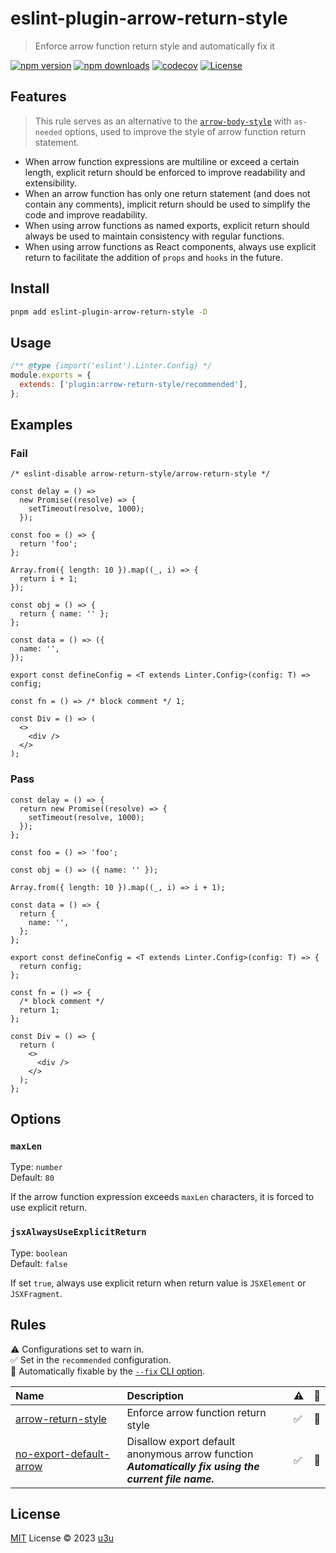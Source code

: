 # eslint-plugin-arrow-return-style

> Enforce arrow function return style and automatically fix it

[![npm version][npm-version-src]][npm-version-href]
[![npm downloads][npm-downloads-src]][npm-downloads-href]
[![codecov][codecov-src]][codecov-href]
[![License][license-src]][license-href]

## Features

> This rule serves as an alternative to the [`arrow-body-style`](https://eslint.org/docs/latest/rules/arrow-body-style#as-needed) with `as-needed` options, used to improve the style of arrow function return statement.

- When arrow function expressions are multiline or exceed a certain length, explicit return should be enforced to improve readability and extensibility.
- When an arrow function has only one return statement (and does not contain any comments), implicit return should be used to simplify the code and improve readability.
- When using arrow functions as named exports, explicit return should always be used to maintain consistency with regular functions.
- When using arrow functions as React components, always use explicit return to facilitate the addition of `props` and `hooks` in the future.

## Install

```sh
pnpm add eslint-plugin-arrow-return-style -D
```

## Usage

```js
/** @type {import('eslint').Linter.Config} */
module.exports = {
  extends: ['plugin:arrow-return-style/recommended'],
};
```

## Examples

### Fail

```tsx
/* eslint-disable arrow-return-style/arrow-return-style */

const delay = () =>
  new Promise((resolve) => {
    setTimeout(resolve, 1000);
  });

const foo = () => {
  return 'foo';
};

Array.from({ length: 10 }).map((_, i) => {
  return i + 1;
});

const obj = () => {
  return { name: '' };
};

const data = () => ({
  name: '',
});

export const defineConfig = <T extends Linter.Config>(config: T) => config;

const fn = () => /* block comment */ 1;

const Div = () => (
  <>
    <div />
  </>
);
```

### Pass

```tsx
const delay = () => {
  return new Promise((resolve) => {
    setTimeout(resolve, 1000);
  });
};

const foo = () => 'foo';

const obj = () => ({ name: '' });

Array.from({ length: 10 }).map((_, i) => i + 1);

const data = () => {
  return {
    name: '',
  };
};

export const defineConfig = <T extends Linter.Config>(config: T) => {
  return config;
};

const fn = () => {
  /* block comment */
  return 1;
};

const Div = () => {
  return (
    <>
      <div />
    </>
  );
};
```

## Options

### `maxLen`

Type: `number`\
Default: `80`

If the arrow function expression exceeds `maxLen` characters, it is forced to use explicit return.

### `jsxAlwaysUseExplicitReturn`

Type: `boolean`\
Default: `false`

If set `true`, always use explicit return when return value is `JSXElement` or `JSXFragment`.

## Rules

<!-- prettier-ignore-start -->
<!-- begin auto-generated rules list -->

⚠️ Configurations set to warn in.\
✅ Set in the `recommended` configuration.\
🔧 Automatically fixable by the [`--fix` CLI option](https://eslint.org/docs/user-guide/command-line-interface#--fix).

| Name                                                             | Description                                                                                               | ⚠️ | 🔧 |
| :--------------------------------------------------------------- | :-------------------------------------------------------------------------------------------------------- | :- | :- |
| [arrow-return-style](docs/rules/arrow-return-style.md)           | Enforce arrow function return style                                                                       | ✅  | 🔧 |
| [no-export-default-arrow](docs/rules/no-export-default-arrow.md) | Disallow export default anonymous arrow function<br/>_**Automatically fix using the current file name.**_ | ✅  | 🔧 |

<!-- end auto-generated rules list -->
<!-- prettier-ignore-end -->

## License

[MIT](./LICENSE) License © 2023 [u3u](https://github.com/u3u)

<!-- Badges -->

[npm-version-src]: https://img.shields.io/npm/v/eslint-plugin-arrow-return-style
[npm-version-href]: https://npmjs.com/package/eslint-plugin-arrow-return-style
[npm-downloads-src]: https://img.shields.io/npm/dm/eslint-plugin-arrow-return-style
[npm-downloads-href]: https://npmjs.com/package/eslint-plugin-arrow-return-style
[codecov-src]: https://codecov.io/gh/u3u/eslint-plugin-arrow-return-style/graph/badge.svg
[codecov-href]: https://codecov.io/gh/u3u/eslint-plugin-arrow-return-style
[license-src]: https://img.shields.io/github/license/u3u/eslint-plugin-arrow-return-style.svg
[license-href]: ./LICENSE
